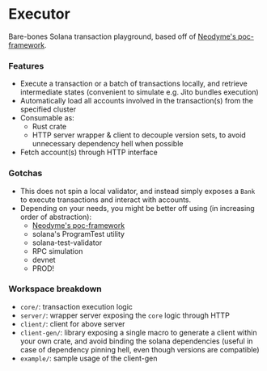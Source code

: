 # Executor

Bare-bones Solana transaction playground, based off of [Neodyme's poc-framework](https://github.com/neodyme-labs/solana-poc-framework).

### Features

- Execute a transaction or a batch of transactions locally, and retrieve intermediate states (convenient to simulate e.g. Jito bundles execution)
- Automatically load all accounts involved in the transaction(s) from the specified cluster
- Consumable as:
  - Rust crate
  - HTTP server wrapper & client to decouple version sets, to avoid unnecessary dependency hell when possible
- Fetch account(s) through HTTP interface

### Gotchas

- This does not spin a local validator, and instead simply exposes a `Bank` to execute transactions and interact with accounts.
- Depending on your needs, you might be better off using (in increasing order of abstraction):
  - [Neodyme's poc-framework](https://github.com/neodyme-labs/solana-poc-framework)
  - solana's ProgramTest utility
  - solana-test-validator
  - RPC simulation
  - devnet
  - PROD!

### Workspace breakdown

- `core/`: transaction execution logic
- `server/`: wrapper server exposing the `core` logic through HTTP
- `client/`: client for above server
- `client-gen/`: library exposing a single macro to generate a client within your own crate, and avoid binding the solana dependencies (useful in case of dependency pinning hell, even though versions are compatible)
- `example/`: sample usage of the client-gen
